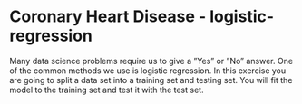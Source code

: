 # Coronary Heart Disease - logistic-regression
Many data science problems require us to give a ”Yes” or ”No” answer. One of the common methods we use is logistic regression. In this exercise you are going to split a data set into a training set and testing set. You will fit the model to the training set and test it with the test set. 
